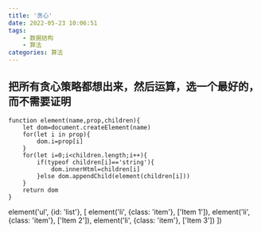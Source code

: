 ```yaml
---
title: '贪心'
date: 2022-05-23 10:06:51
tags: 
    - 数据结构
    - 算法
categories: 算法
---
```


## 把所有贪心策略都想出来，然后运算，选一个最好的，而不需要证明

```
function element(name,prop,children){
    let dom=document.createElement(name)
    for(let i in prop){
        dom.i=prop[i]
    }
    for(let i=0;i<children.length;i++){
        if(typeof children[i]=='string'){
            dom.innerHtml=children[i]
        }else dom.appendChild(element(children[i]))
    }
    return dom
}
```

element('ul', {id: 'list'}, [
element('li', {class: 'item'}, ['Item 1']),
element('li', {class: 'item'}, ['Item 2']),
element('li', {class: 'item'}, ['Item 3'])
])
